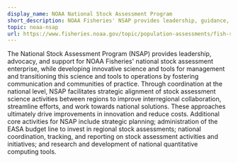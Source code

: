 ```yaml
---
display_name: NOAA National Stock Assessment Program
short_description: NOAA Fisheries' NSAP provides leadership, guidance, and scientific support to the national stock assessment enterprise.
topic: noaa-nsap
url: https://www.fisheries.noaa.gov/topic/population-assessments/fish-stocks
---
```

The National Stock Assessment Program (NSAP) provides leadership, advocacy, and support for NOAA Fisheries' national stock assessment enterprise, while developing innovative science and tools for management and transitioning this science and tools to operations by fostering communication and communities of practice.  Through coordination at the national level, NSAP facilitates strategic alignment of stock assessment science activities between regions to improve interregional collaboration, streamline efforts, and work towards national solutions. These approaches ultimately drive improvements in innovation and reduce costs. Additional core activities for NSAP include strategic planning; administration of the EASA budget line to invest in regional stock assessments; national coordination, tracking, and reporting on stock assessment activities and initiatives; and research and  development of national quantitative computing tools.
